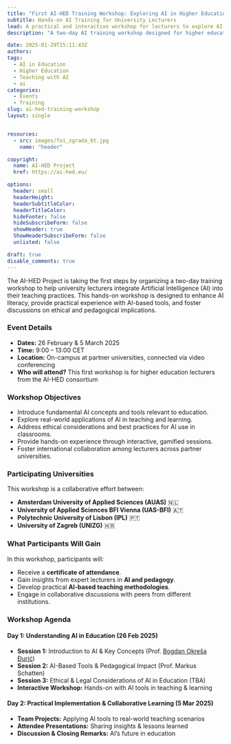 ```yaml
---
title: "First AI-HED Training Workshop: Exploring AI in Higher Education"
subtitle: Hands-on AI Training for University Lecturers
lead: A practical and interactive workshop for lecturers to explore AI applications in teaching and learning.
description: "A two-day AI training workshop designed for higher education lecturers, featuring interactive sessions, real-world applications, and collaborative learning."

date: 2025-01-29T15:11:43Z
authors:
tags:
  - AI in Education
  - Higher Education
  - Teaching with AI
  - ai
categories:
  - Events
  - Training
slug: ai-hed-training-workshop
layout: single


resources:
  - src: images/foi_zgrada_bt.jpg
    name: "header"

copyright:
  name: AI-HED Project
  href: https://ai-hed.eu/

options:
  header: small
  headerHeight:
  headerSubtitleColor:
  headerTitleColor:
  hideFooter: false
  hideSubscribeForm: false
  showHeader: true
  ShowHeaderSubscribeForm: false
  unlisted: false

draft: true
disable_comments: true
---
```


The AI-HED Project is taking the first steps by organizing a two-day training workshop to help university lecturers integrate Artificial Intelligence (AI) into their teaching practices. This hands-on workshop is designed to enhance AI literacy, provide practical experience with AI-based tools, and foster discussions on ethical and pedagogical implications.

### Event Details
- **Dates:** 26 February & 5 March 2025  
- **Time:** 9:00 – 13:00 CET  
- **Location:** On-campus at partner universities, connected via video conferencing  
- **Who will attend?** This first workshop is for higher education lecturers from the AI-HED consortium

### Workshop Objectives
- Introduce fundamental AI concepts and tools relevant to education.
- Explore real-world applications of AI in teaching and learning.
- Address ethical considerations and best practices for AI use in classrooms.
- Provide hands-on experience through interactive, gamified sessions.
- Foster international collaboration among lecturers across partner universities.

### Participating Universities
This workshop is a collaborative effort between:
- **Amsterdam University of Applied Sciences (AUAS)** 🇳🇱  
- **University of Applied Sciences BFI Vienna (UAS-BFI)** 🇦🇹  
- **Polytechnic University of Lisbon (IPL)** 🇵🇹  
- **University of Zagreb (UNIZG)** 🇭🇷  

### What Participants Will Gain
In this workshop, participants will:
- Receive a **certificate of attendance**.
- Gain insights from expert lecturers in **AI and pedagogy**.
- Develop practical **AI-based teaching methodologies**.
- Engage in collaborative discussions with peers from different institutions.

### Workshop Agenda
#### Day 1: Understanding AI in Education (26 Feb 2025)
- **Session 1:** Introduction to AI & Key Concepts (Prof. [Bogdan Okreša Đurić](/team/bogdan-okresa-duric/))
- **Session 2:** AI-Based Tools & Pedagogical Impact (Prof. Markus Schatten)
- **Session 3:** Ethical & Legal Considerations of AI in Education (TBA)
- **Interactive Workshop:** Hands-on with AI tools in teaching & learning

#### Day 2: Practical Implementation & Collaborative Learning (5 Mar 2025)
- **Team Projects:** Applying AI tools to real-world teaching scenarios
- **Attendee Presentations:** Sharing insights & lessons learned
- **Discussion & Closing Remarks:** AI’s future in education

